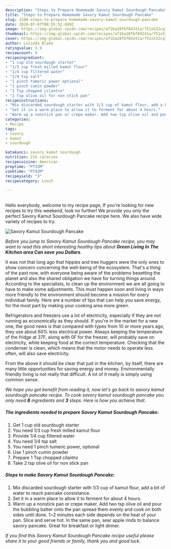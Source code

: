 ```yaml
---
description: "Steps to Prepare Homemade Savory Kamut Sourdough Pancake"
title: "Steps to Prepare Homemade Savory Kamut Sourdough Pancake"
slug: 3108-steps-to-prepare-homemade-savory-kamut-sourdough-pancake
date: 2020-07-07T08:55:52.699Z
image: https://img-global.cpcdn.com/recipes/af1ba28fbf84241a/751x532cq70/savory-kamut-sourdough-pancake-recipe-main-photo.jpg
thumbnail: https://img-global.cpcdn.com/recipes/af1ba28fbf84241a/751x532cq70/savory-kamut-sourdough-pancake-recipe-main-photo.jpg
cover: https://img-global.cpcdn.com/recipes/af1ba28fbf84241a/751x532cq70/savory-kamut-sourdough-pancake-recipe-main-photo.jpg
author: Lucinda Blake
ratingvalue: 3.9
reviewcount: 9
recipeingredient:
- "1 cup old sourdough starter"
- "1/3 cup fresh milled kamut flour"
- "1/4 cup filtered water"
- "1/4 tsp salt"
- "1 pinch tumeric power optional"
- "1 pinch cumin powder"
- "1 Tsp chopped cilantro"
- "2 tsp olive oil for non stick pan"
recipeinstructions:
- "Mix discarded sourdough starter with 1/3 cup of kamut flour, add a bit of water to reach pancake consistance."
- "Set it in a warm place to allow it to ferment for about 4 hours."
- "Warm up a nonstick pan or crepe maker. Add two tsp olive oil and pour the bubbling batter onto the pan spread them evenly and cook on both sides until done. 1~2 minutes each side depends on the heat of your pan. Slice and serve hot. In the same pan, sear apple rinds to balance savory pancake. Great for breakfast or light dinner."
categories:
- Recipe
tags:
- savory
- kamut
- sourdough

katakunci: savory kamut sourdough 
nutrition: 216 calories
recipecuisine: American
preptime: "PT33M"
cooktime: "PT42M"
recipeyield: "3"
recipecategory: Lunch

---
```

<br>
Hello everybody, welcome to my recipe page, If you're looking for new recipes to try this weekend, look no further! We provide you only the perfect Savory Kamut Sourdough Pancake recipe here. We also have wide variety of recipes to try.
<br>


![Savory Kamut Sourdough Pancake](https://img-global.cpcdn.com/recipes/af1ba28fbf84241a/751x532cq70/savory-kamut-sourdough-pancake-recipe-main-photo.jpg)

<i>Before you jump to Savory Kamut Sourdough Pancake recipe, you may want to read this short interesting healthy tips about 
<strong>Green Living In The Kitchen area Can save you Dollars</strong>.</i>
</br>

It was not that long ago that hippies and tree huggers were the only ones to show concern concerning the well-being of the ecosystem. That's a thing of the past now, with everyone being aware of the problems besetting the planet and also the shared obligation we have for turning things around. According to the specialists, to clean up the environment we are all going to have to make some adjustments. This must happen soon and living in ways more friendly to the environment should become a mission for every individual family. Here are a number of tips that can help you save energy, for the most part by making your cooking area more green.

Refrigerators and freezers use a lot of electricity, especially if they are not running as economically as they should. If you're in the market for a new one, the good news is that compared with types from 10 or more years ago, they use about 60% less electrical power. Always keeping the temperature of the fridge at 37F, along with 0F for the freezer, will probably save on electricity, while keeping food at the correct temperature. Checking that the condenser is clean, which means that the motor needs to operate less often, will also save electricity.

From the above it should be clear that just in the kitchen, by itself, there are many little opportunities for saving energy and money. Environmentally friendly living is not really that difficult. A lot of it really is simply using common sense.


<i>We hope you got benefit from reading it, now let's go back to savory kamut sourdough pancake recipe. To cook savory kamut sourdough pancake you only need <strong>8</strong> ingredients and <strong>3</strong> steps. Here is how you achieve that.
</i>

##### The ingredients needed to prepare Savory Kamut Sourdough Pancake:

1. Get 1 cup old sourdough starter
1. You need 1/3 cup fresh milled kamut flour
1. Provide 1/4 cup filtered water
1. You need 1/4 tsp salt
1. You need 1 pinch tumeric power, optional
1. Use 1 pinch cumin powder
1. Prepare 1 Tsp chopped cilantro
1. Take 2 tsp olive oil for non stick pan


##### Steps to make Savory Kamut Sourdough Pancake:

1. Mix discarded sourdough starter with 1/3 cup of kamut flour, add a bit of water to reach pancake consistance.
1. Set it in a warm place to allow it to ferment for about 4 hours.
1. Warm up a nonstick pan or crepe maker. Add two tsp olive oil and pour the bubbling batter onto the pan spread them evenly and cook on both sides until done. 1~2 minutes each side depends on the heat of your pan. Slice and serve hot. In the same pan, sear apple rinds to balance savory pancake. Great for breakfast or light dinner.


<i>If you find this Savory Kamut Sourdough Pancake recipe useful please share it to your good friends or family, thank you and good luck.</i>
